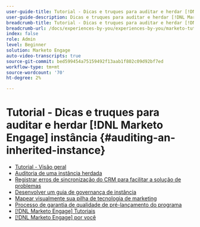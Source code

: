 ```yaml
---
user-guide-title: Tutorial - Dicas e truques para auditar e herdar [!DNL Marketo Engage] instância
user-guide-description: Dicas e truques para auditar e herdar [!DNL Marketo Engage] instância
breadcrumb-title: Tutorial - Dicas e truques para auditar e herdar [!DNL Marketo Engage] instância
breadcrumb-url: /docs/experiences-by-you/experiences-by-you/marketo-tutorial-inherited-instance/overview.html
index: false
role: Admin
level: Beginner
solution: Marketo Engage
auto-video-transcripts: true
source-git-commit: bed599454a75159492f13aab1f802c09d92bf7ed
workflow-type: tm+mt
source-wordcount: '70'
ht-degree: 2%

---
```



# Tutorial - Dicas e truques para auditar e herdar [!DNL Marketo Engage] instância {#auditing-an-inherited-instance}

+ [Tutorial - Visão geral](/help/marketo-tutorial-inherited-instance/overview.md)
+ [Auditoria de uma instância herdada](/help/marketo-tutorial-inherited-instance/audit-an-inherted-instance.md)
+ [Registrar erros de sincronização do CRM para facilitar a solução de problemas](/help/marketo-tutorial-inherited-instance/log-crm-sync-errors-for-easy-troubleshooting.md)
+ [Desenvolver um guia de governança de instância](/help/marketo-tutorial-inherited-instance/develop-an-instance-governance-guide.md)
+ [Mapear visualmente sua pilha de tecnologia de marketing](/help/marketo-tutorial-inherited-instance/create-a-visual-data-flow-diagram.md)
+ [Processo de garantia de qualidade de pré-lançamento do programa](/help/marketo-tutorial-inherited-instance/essential-program-pre-launch-qa.md)
+ [[!DNL Marketo Engage] Tutoriais](https://experienceleague.adobe.com/docs/marketo-learn/tutorials/overview.html?lang=pt-BR)
+ [[!DNL Marketo Engage] por você](https://experienceleague.adobe.com/en/docs/experiences-by-you/experiences-by-you/marketo-engage/overview)
